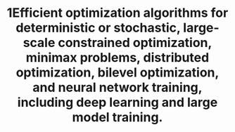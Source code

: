 ---
title: 1Efficient optimization algorithms for deterministic or stochastic, large-scale constrained optimization, minimax problems, distributed optimization, bilevel optimization, and neural network training, including deep learning and large model training.
---